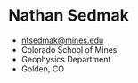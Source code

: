 # Nathan Sedmak
- ntsedmak@mines.edu
- Colorado School of Mines
- Geophysics Department
- Golden, CO
